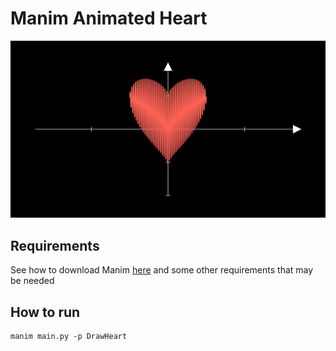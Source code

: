 # Manim Animated Heart

![Heart photo](assets/HeartGraph.png)

## Requirements

See how to download Manim [here](https://www.manim.community/) and some other requirements that may be needed

## How to run

```txt
manim main.py -p DrawHeart
```
